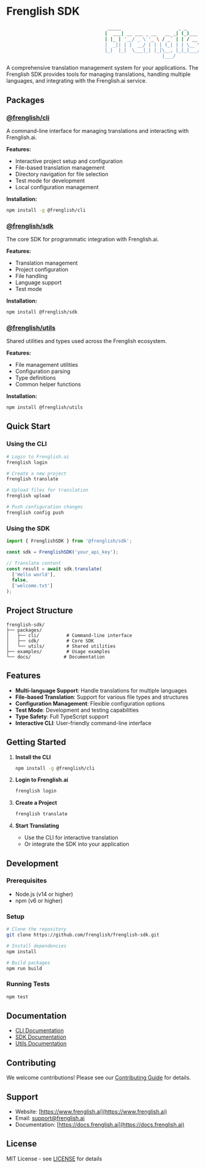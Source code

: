 # Frenglish SDK

```bash
                                     _____                     _ _     _            _ 
                                    |  ___| __ ___ _ __   __ _| (_)___| |__    __ _(_)
                                    | |_ | '__/ _ \ '_ \ / _` | | / __| '_ \  / _` | |
                                    |  _|| | |  __/ | | | (_| | | \__ \ | | || (_| | |
                                    |_|  |_|  \___|_| |_|\__, |_|_|___/_| |_(_)__,_|_|
                                                         |___/                      
```  

A comprehensive translation management system for your applications. The Frenglish SDK provides tools for managing translations, handling multiple languages, and integrating with the Frenglish.ai service.

## Packages

### [@frenglish/cli](./packages/cli)
A command-line interface for managing translations and interacting with Frenglish.ai.

**Features:**
- Interactive project setup and configuration
- File-based translation management
- Directory navigation for file selection
- Test mode for development
- Local configuration management

**Installation:**
```bash
npm install -g @frenglish/cli
```

### [@frenglish/sdk](./packages/sdk)
The core SDK for programmatic integration with Frenglish.ai.

**Features:**
- Translation management
- Project configuration
- File handling
- Language support
- Test mode

**Installation:**
```bash
npm install @frenglish/sdk
```

### [@frenglish/utils](./packages/utils)
Shared utilities and types used across the Frenglish ecosystem.

**Features:**
- File management utilities
- Configuration parsing
- Type definitions
- Common helper functions

**Installation:**
```bash
npm install @frenglish/utils
```

## Quick Start

### Using the CLI

```bash
# Login to Frenglish.ai
frenglish login

# Create a new project
frenglish translate

# Upload files for translation
frenglish upload

# Push configuration changes
frenglish config push
```

### Using the SDK

```typescript
import { FrenglishSDK } from '@frenglish/sdk';

const sdk = FrenglishSDK('your_api_key');

// Translate content
const result = await sdk.translate(
  ['Hello world'],
  false,
  ['welcome.txt']
);
```

## Project Structure

```
frenglish-sdk/
├── packages/
│   ├── cli/          # Command-line interface
│   ├── sdk/          # Core SDK
│   └── utils/        # Shared utilities
├── examples/         # Usage examples
└── docs/            # Documentation
```

## Features

- **Multi-language Support**: Handle translations for multiple languages
- **File-based Translation**: Support for various file types and structures
- **Configuration Management**: Flexible configuration options
- **Test Mode**: Development and testing capabilities
- **Type Safety**: Full TypeScript support
- **Interactive CLI**: User-friendly command-line interface

## Getting Started

1. **Install the CLI**
   ```bash
   npm install -g @frenglish/cli
   ```

2. **Login to Frenglish.ai**
   ```bash
   frenglish login
   ```

3. **Create a Project**
   ```bash
   frenglish translate
   ```

4. **Start Translating**
   - Use the CLI for interactive translation
   - Or integrate the SDK into your application

## Development

### Prerequisites
- Node.js (v14 or higher)
- npm (v6 or higher)

### Setup
```bash
# Clone the repository
git clone https://github.com/frenglish/frenglish-sdk.git

# Install dependencies
npm install

# Build packages
npm run build
```

### Running Tests
```bash
npm test
```

## Documentation

- [CLI Documentation](./packages/cli/README.md)
- [SDK Documentation](./packages/sdk/README.md)
- [Utils Documentation](./packages/utils/README.md)

## Contributing

We welcome contributions! Please see our [Contributing Guide](CONTRIBUTING.md) for details.

## Support

- Website: [https://www.frenglish.ai](https://www.frenglish.ai)
- Email: support@frenglish.ai
- Documentation: [https://docs.frenglish.ai](https://docs.frenglish.ai)

## License

MIT License - see [LICENSE](LICENSE) for details